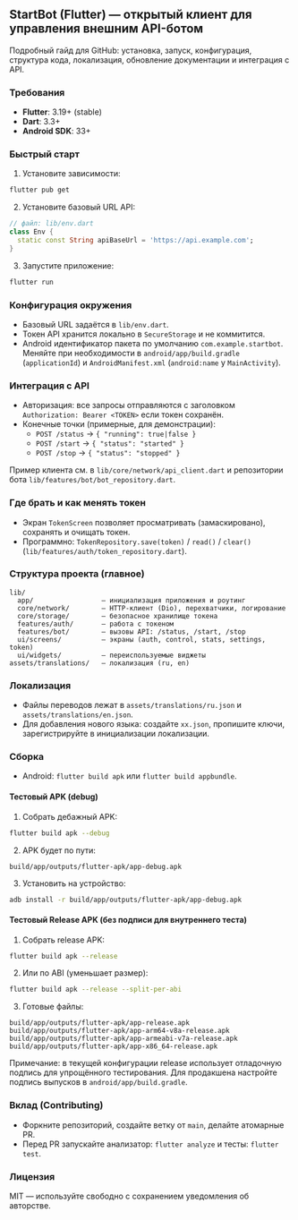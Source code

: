 ## StartBot (Flutter) — открытый клиент для управления внешним API-ботом

Подробный гайд для GitHub: установка, запуск, конфигурация, структура кода, локализация, обновление документации и интеграция с API.

### Требования
- **Flutter**: 3.19+ (stable)
- **Dart**: 3.3+
- **Android SDK**: 33+

### Быстрый старт
1) Установите зависимости:
```bash
flutter pub get
```
2) Установите базовый URL API:
```dart
// файл: lib/env.dart
class Env {
  static const String apiBaseUrl = 'https://api.example.com';
}
```
3) Запустите приложение:
```bash
flutter run
```

### Конфигурация окружения
- Базовый URL задаётся в `lib/env.dart`.
- Токен API хранится локально в `SecureStorage` и не коммитится.
- Android идентификатор пакета по умолчанию `com.example.startbot`. Меняйте при необходимости в `android/app/build.gradle` (`applicationId`) и `AndroidManifest.xml` (`android:name` у `MainActivity`).

### Интеграция с API
- Авторизация: все запросы отправляются с заголовком `Authorization: Bearer <TOKEN>` если токен сохранён.
- Конечные точки (примерные, для демонстрации):
  - `POST /status` → `{ "running": true|false }`
  - `POST /start` → `{ "status": "started" }`
  - `POST /stop`  → `{ "status": "stopped" }`

Пример клиента см. в `lib/core/network/api_client.dart` и репозитории бота `lib/features/bot/bot_repository.dart`.

### Где брать и как менять токен
- Экран `TokenScreen` позволяет просматривать (замаскировано), сохранять и очищать токен.
- Программно: `TokenRepository.save(token)` / `read()` / `clear()` (`lib/features/auth/token_repository.dart`).

### Структура проекта (главное)
```
lib/
  app/                 — инициализация приложения и роутинг
  core/network/        — HTTP‑клиент (Dio), перехватчики, логирование
  core/storage/        — безопасное хранилище токена
  features/auth/       — работа с токеном
  features/bot/        — вызовы API: /status, /start, /stop
  ui/screens/          — экраны (auth, control, stats, settings, token)
  ui/widgets/          — переиспользуемые виджеты
assets/translations/   — локализация (ru, en)
```

### Локализация
- Файлы переводов лежат в `assets/translations/ru.json` и `assets/translations/en.json`.
- Для добавления нового языка: создайте `xx.json`, пропишите ключи, зарегистрируйте в инициализации локализации.

### Сборка
- Android: `flutter build apk` или `flutter build appbundle`.

#### Тестовый APK (debug)
1) Собрать дебажный APK:
```bash
flutter build apk --debug
```
2) APK будет по пути:
```
build/app/outputs/flutter-apk/app-debug.apk
```
3) Установить на устройство:
```bash
adb install -r build/app/outputs/flutter-apk/app-debug.apk
```

#### Тестовый Release APK (без подписи для внутреннего теста)
1) Собрать release APK:
```bash
flutter build apk --release
```
2) Или по ABI (уменьшает размер):
```bash
flutter build apk --release --split-per-abi
```
3) Готовые файлы:
```
build/app/outputs/flutter-apk/app-release.apk
build/app/outputs/flutter-apk/app-arm64-v8a-release.apk
build/app/outputs/flutter-apk/app-armeabi-v7a-release.apk
build/app/outputs/flutter-apk/app-x86_64-release.apk
```
Примечание: в текущей конфигурации release использует отладочную подпись для упрощённого тестирования. Для продакшена настройте подпись выпусков в `android/app/build.gradle`.

### Вклад (Contributing)
- Форкните репозиторий, создайте ветку от `main`, делайте атомарные PR.
- Перед PR запускайте анализатор: `flutter analyze` и тесты: `flutter test`.

### Лицензия
MIT — используйте свободно с сохранением уведомления об авторстве.
